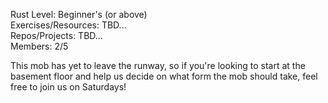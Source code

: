 Rust Level: Beginner's (or above)  
Exercises/Resources: TBD...  
Repos/Projects: TBD...  
Members: 2/5

This mob has yet to leave the runway, so if you're looking to start at the basement floor and help us decide on what form the mob should take, feel free to join us on Saturdays!

